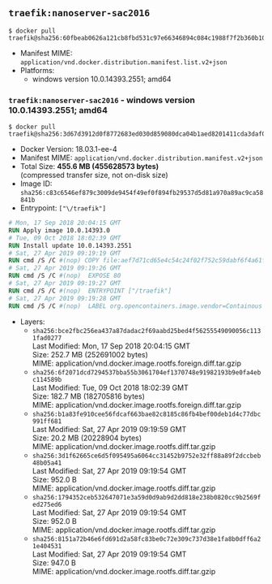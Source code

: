 ## `traefik:nanoserver-sac2016`

```console
$ docker pull traefik@sha256:60fbeab0626a121cb8fbd531c97e66346894c084c1988f7f2b360b10b17dec55
```

-	Manifest MIME: `application/vnd.docker.distribution.manifest.list.v2+json`
-	Platforms:
	-	windows version 10.0.14393.2551; amd64

### `traefik:nanoserver-sac2016` - windows version 10.0.14393.2551; amd64

```console
$ docker pull traefik@sha256:3d67d3912d0f8772683ed030d859080dca04b1aed8201411cda3daf09e5e3653
```

-	Docker Version: 18.03.1-ee-4
-	Manifest MIME: `application/vnd.docker.distribution.manifest.v2+json`
-	Total Size: **455.6 MB (455628573 bytes)**  
	(compressed transfer size, not on-disk size)
-	Image ID: `sha256:c83c6546ef879c3009de9454f49ef0f894fb29537d5d81a970a89ac9ca58841b`
-	Entrypoint: `["\/traefik"]`

```dockerfile
# Mon, 17 Sep 2018 20:04:15 GMT
RUN Apply image 10.0.14393.0
# Tue, 09 Oct 2018 18:02:39 GMT
RUN Install update 10.0.14393.2551
# Sat, 27 Apr 2019 09:19:19 GMT
RUN cmd /S /C #(nop) COPY file:aef7d71cd65e4c54c24f02f752c59dabf6f4a61fd66b56c9e96568c65ae6639f in \traefik.exe 
# Sat, 27 Apr 2019 09:19:26 GMT
RUN cmd /S /C #(nop)  EXPOSE 80
# Sat, 27 Apr 2019 09:19:27 GMT
RUN cmd /S /C #(nop)  ENTRYPOINT ["/traefik"]
# Sat, 27 Apr 2019 09:19:28 GMT
RUN cmd /S /C #(nop)  LABEL org.opencontainers.image.vendor=Containous org.opencontainers.image.url=https://traefik.io org.opencontainers.image.title=Traefik org.opencontainers.image.description=A modern reverse-proxy org.opencontainers.image.version=v1.7.11 org.opencontainers.image.documentation=https://docs.traefik.io
```

-	Layers:
	-	`sha256:bce2fbc256ea437a87dadac2f69aabd25bed4f56255549090056c1131fad0277`  
		Last Modified: Mon, 17 Sep 2018 20:04:15 GMT  
		Size: 252.7 MB (252691002 bytes)  
		MIME: application/vnd.docker.image.rootfs.foreign.diff.tar.gzip
	-	`sha256:6f2071dcd7294537bba55b3061704ef1370748e91982193b9e0fa4ebc114589b`  
		Last Modified: Tue, 09 Oct 2018 18:02:39 GMT  
		Size: 182.7 MB (182705816 bytes)  
		MIME: application/vnd.docker.image.rootfs.foreign.diff.tar.gzip
	-	`sha256:b1a83fe910cee56fdcaf663bae82c8185c86fb4bef00deb1d4c77dbc991ff681`  
		Last Modified: Sat, 27 Apr 2019 09:19:59 GMT  
		Size: 20.2 MB (20228904 bytes)  
		MIME: application/vnd.docker.image.rootfs.diff.tar.gzip
	-	`sha256:3d1f62665ce6d5f095495a6064cc31452b9752e32ff88a89f2dccbeb48b05a41`  
		Last Modified: Sat, 27 Apr 2019 09:19:54 GMT  
		Size: 952.0 B  
		MIME: application/vnd.docker.image.rootfs.diff.tar.gzip
	-	`sha256:1794352ceb532647071e3a59d0d9ab9d2dd818e238b0820cc9b2569fed275ed6`  
		Last Modified: Sat, 27 Apr 2019 09:19:54 GMT  
		Size: 952.0 B  
		MIME: application/vnd.docker.image.rootfs.diff.tar.gzip
	-	`sha256:8151a72b46e6fd691d2a58fc83be0c72e309c737d38e1fa8b0dff6a21e404531`  
		Last Modified: Sat, 27 Apr 2019 09:19:54 GMT  
		Size: 947.0 B  
		MIME: application/vnd.docker.image.rootfs.diff.tar.gzip

